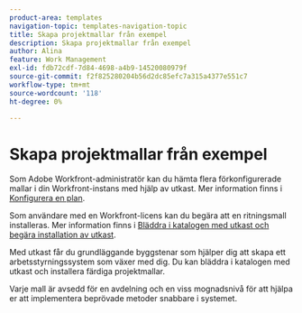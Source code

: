 ```yaml
---
product-area: templates
navigation-topic: templates-navigation-topic
title: Skapa projektmallar från exempel
description: Skapa projektmallar från exempel
author: Alina
feature: Work Management
exl-id: fdb72cdf-7d84-4698-a4b9-14520080979f
source-git-commit: f2f825280204b56d2dc85efc7a315a4377e551c7
workflow-type: tm+mt
source-wordcount: '118'
ht-degree: 0%

---
```


# Skapa projektmallar från exempel

<!--
<p data-mc-conditions="QuicksilverOrClassic.Draft mode">(NOTE: this is for QS only. Rest of the article still OK for classic.)</p>
-->

Som Adobe Workfront-administratör kan du hämta flera förkonfigurerade mallar i din Workfront-instans med hjälp av utkast. Mer information finns i [Konfigurera en plan](../../../administration-and-setup/blueprints/configure-template-package.md).

Som användare med en Workfront-licens kan du begära att en ritningsmall installeras. Mer information finns i [Bläddra i katalogen med utkast och begära installation av utkast](../../../administration-and-setup/blueprints/browse-catalog.md).

Med utkast får du grundläggande byggstenar som hjälper dig att skapa ett arbetsstyrningssystem som växer med dig. Du kan bläddra i katalogen med utkast och installera färdiga projektmallar.

Varje mall är avsedd för en avdelning och en viss mognadsnivå för att hjälpa er att implementera beprövade metoder snabbare i systemet.

